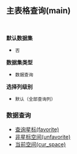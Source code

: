 ## 主表格查询(main) <!-- {docsify-ignore-all} -->



<br>
<p class="panel-title"><b>默认数据集</b></p>

* `否`

<p class="panel-title"><b>数据集类型</b></p>

* `数据查询`

<p class="panel-title"><b>选择列级别</b></p>

* `默认（全部查询列）`




### 数据查询
  * [查询星标(favorite)](module/Wiki/space/query/favorite)
  * [非星标空间(unfavorite)](module/Wiki/space/query/unfavorite)
  * [当前空间(cur_space)](module/Wiki/space/query/cur_space)
